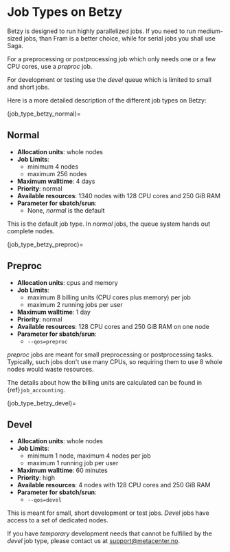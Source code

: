 # Job Types on Betzy

Betzy is designed to run highly parallelized jobs.  If you need to run medium-sized jobs, than Fram is a better choice, while for serial jobs you shall use Saga.

For a preprocessing or postprocessing job which only needs one or a few CPU cores, use a *preproc* job.

For development or testing use the  *devel* queue which is limited to small and short jobs. 

Here is a more detailed description of the different job types on Betzy:


(job_type_betzy_normal)=

## Normal

- __Allocation units__: whole nodes
- __Job Limits__:
    - minimum 4 nodes
    - maximum 256 nodes
- __Maximum walltime__: 4 days
- __Priority__: normal
- __Available resources__: 1340 nodes with 128 CPU cores and 250 GiB RAM
- __Parameter for sbatch/srun__:
    - None, _normal_ is the default

This is the default job type. In _normal_ jobs, the queue system hands out complete nodes.


(job_type_betzy_preproc)=

## Preproc

- __Allocation units__: cpus and memory
- __Job Limits__:
    - maximum 8 billing units (CPU cores plus memory) per job
    - maximum 2 running jobs per user
- __Maximum walltime__: 1 day
- __Priority__: normal
- __Available resources__: 128 CPU cores and 250 GiB RAM on one node
- __Parameter for sbatch/srun__:
    - `--qos=preproc`

*preproc* jobs are meant for small preprocessing or postprocessing
tasks.  Typically, such jobs don't use many CPUs, so requiring them to
use 8 whole nodes would waste resources.

The details about how the billing units are calculated can be found
in {ref}`job_accounting`.


(job_type_betzy_devel)=

## Devel

- __Allocation units__: whole nodes
- __Job Limits__:
    - minimum 1 node, maximum 4 nodes per job
    - maximum 1 running job per user
- __Maximum walltime__: 60 minutes
- __Priority__: high
- __Available resources__: 4 nodes with 128 CPU cores and 250 GiB RAM
- __Parameter for sbatch/srun__: 
    - `--qos=devel`

This is meant for small, short development or test jobs.  *Devel* jobs have access to a set of dedicated nodes.

If you have _temporary_ development needs that cannot be fulfilled by the _devel_ job type, please contact us at
[support@metacenter.no](mailto:support@metacenter.no).
